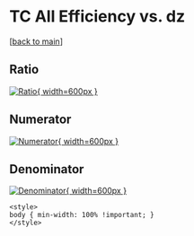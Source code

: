 # TC All Efficiency vs. dz

[[back to main](./)]



## Ratio

[![Ratio](../mtv/var/TC_0_eff_dz.png){ width=600px }](../mtv/var/TC_0_eff_dz.pdf)

## Numerator

[![Numerator](../mtv/num/TC_0_eff_dz_num0.png){ width=600px }](../mtv/num/TC_0_eff_dz_num0.pdf)

## Denominator

[![Denominator](../mtv/den/TC_0_eff_dz_den.png){ width=600px }](../mtv/den/TC_0_eff_dz_den.pdf)


``` {=html}
<style>
body { min-width: 100% !important; }
</style>
```
